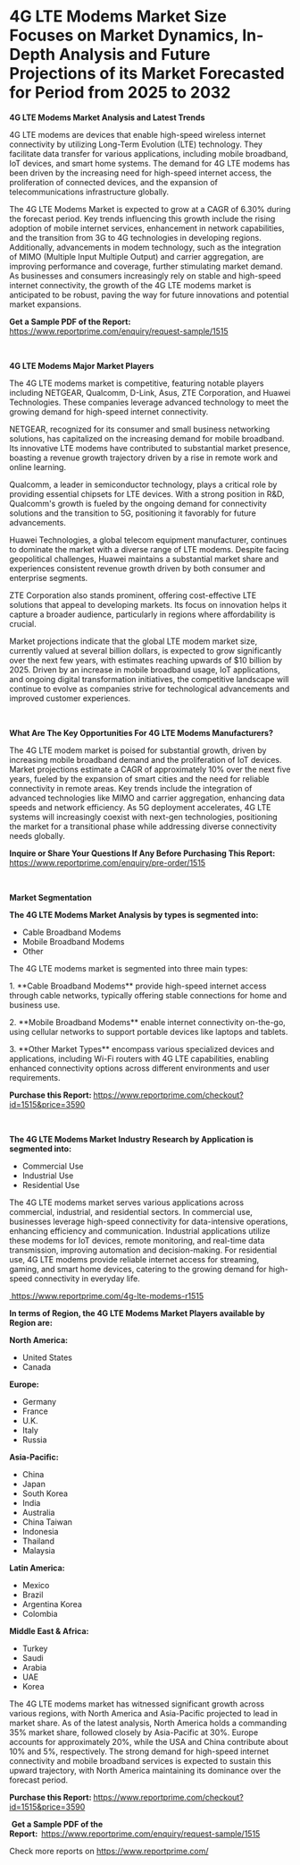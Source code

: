 <p><h1>4G LTE Modems Market Size Focuses on Market Dynamics, In-Depth Analysis and Future Projections of its Market Forecasted for Period from 2025 to 2032</h1></p><p><strong>4G LTE Modems Market Analysis and Latest Trends</strong></p>
<p><p>4G LTE modems are devices that enable high-speed wireless internet connectivity by utilizing Long-Term Evolution (LTE) technology. They facilitate data transfer for various applications, including mobile broadband, IoT devices, and smart home systems. The demand for 4G LTE modems has been driven by the increasing need for high-speed internet access, the proliferation of connected devices, and the expansion of telecommunications infrastructure globally.</p><p>The 4G LTE Modems Market is expected to grow at a CAGR of 6.30% during the forecast period. Key trends influencing this growth include the rising adoption of mobile internet services, enhancement in network capabilities, and the transition from 3G to 4G technologies in developing regions. Additionally, advancements in modem technology, such as the integration of MIMO (Multiple Input Multiple Output) and carrier aggregation, are improving performance and coverage, further stimulating market demand. As businesses and consumers increasingly rely on stable and high-speed internet connectivity, the growth of the 4G LTE modems market is anticipated to be robust, paving the way for future innovations and potential market expansions.</p></p>
<p><strong>Get a Sample PDF of the Report:&nbsp;</strong> <a href="https://www.reportprime.com/enquiry/request-sample/1515?utm_campaign=2797&utm_medium=2&utm_source=Github&utm_content=ia&utm_term=18032025&utm_id=4g-lte-modems">https://www.reportprime.com/enquiry/request-sample/1515</a></p>
<p>&nbsp;</p>
<p><strong>4G LTE Modems Major Market Players</strong></p>
<p><p>The 4G LTE modems market is competitive, featuring notable players including NETGEAR, Qualcomm, D-Link, Asus, ZTE Corporation, and Huawei Technologies. These companies leverage advanced technology to meet the growing demand for high-speed internet connectivity.</p><p>NETGEAR, recognized for its consumer and small business networking solutions, has capitalized on the increasing demand for mobile broadband. Its innovative LTE modems have contributed to substantial market presence, boasting a revenue growth trajectory driven by a rise in remote work and online learning. </p><p>Qualcomm, a leader in semiconductor technology, plays a critical role by providing essential chipsets for LTE devices. With a strong position in R&D, Qualcomm's growth is fueled by the ongoing demand for connectivity solutions and the transition to 5G, positioning it favorably for future advancements.</p><p>Huawei Technologies, a global telecom equipment manufacturer, continues to dominate the market with a diverse range of LTE modems. Despite facing geopolitical challenges, Huawei maintains a substantial market share and experiences consistent revenue growth driven by both consumer and enterprise segments.</p><p>ZTE Corporation also stands prominent, offering cost-effective LTE solutions that appeal to developing markets. Its focus on innovation helps it capture a broader audience, particularly in regions where affordability is crucial.</p><p>Market projections indicate that the global LTE modem market size, currently valued at several billion dollars, is expected to grow significantly over the next few years, with estimates reaching upwards of $10 billion by 2025. Driven by an increase in mobile broadband usage, IoT applications, and ongoing digital transformation initiatives, the competitive landscape will continue to evolve as companies strive for technological advancements and improved customer experiences.</p></p>
<p>&nbsp;</p>
<p><strong>What Are The Key Opportunities For 4G LTE Modems Manufacturers?</strong></p>
<p><p>The 4G LTE modem market is poised for substantial growth, driven by increasing mobile broadband demand and the proliferation of IoT devices. Market projections estimate a CAGR of approximately 10% over the next five years, fueled by the expansion of smart cities and the need for reliable connectivity in remote areas. Key trends include the integration of advanced technologies like MIMO and carrier aggregation, enhancing data speeds and network efficiency. As 5G deployment accelerates, 4G LTE systems will increasingly coexist with next-gen technologies, positioning the market for a transitional phase while addressing diverse connectivity needs globally.</p></p>
<p><strong>Inquire or Share Your Questions If Any Before Purchasing This Report:</strong> <a href="https://www.reportprime.com/enquiry/pre-order/1515?utm_campaign=2797&utm_medium=2&utm_source=Github&utm_content=ia&utm_term=18032025&utm_id=4g-lte-modems">https://www.reportprime.com/enquiry/pre-order/1515</a></p>
<p>&nbsp;</p>
<p><strong>Market Segmentation</strong></p>
<p><strong>The 4G LTE Modems Market Analysis by types is segmented into:</strong></p>
<p><ul><li>Cable Broadband Modems</li><li>Mobile Broadband Modems</li><li>Other</li></ul></p>
<p><p>The 4G LTE modems market is segmented into three main types: </p><p>1. **Cable Broadband Modems** provide high-speed internet access through cable networks, typically offering stable connections for home and business use.</p><p>2. **Mobile Broadband Modems** enable internet connectivity on-the-go, using cellular networks to support portable devices like laptops and tablets.</p><p>3. **Other Market Types** encompass various specialized devices and applications, including Wi-Fi routers with 4G LTE capabilities, enabling enhanced connectivity options across different environments and user requirements.</p></p>
<p><strong>Purchase this Report:&nbsp;</strong><a href="https://www.reportprime.com/checkout?id=1515&price=3590&utm_campaign=2797&utm_medium=2&utm_source=Github&utm_content=ia&utm_term=18032025&utm_id=4g-lte-modems">https://www.reportprime.com/checkout?id=1515&price=3590</a></p>
<p>&nbsp;</p>
<p><strong>The 4G LTE Modems Market Industry Research by Application is segmented into:</strong></p>
<p><ul><li>Commercial Use</li><li>Industrial Use</li><li>Residential Use</li></ul></p>
<p><p>The 4G LTE modems market serves various applications across commercial, industrial, and residential sectors. In commercial use, businesses leverage high-speed connectivity for data-intensive operations, enhancing efficiency and communication. Industrial applications utilize these modems for IoT devices, remote monitoring, and real-time data transmission, improving automation and decision-making. For residential use, 4G LTE modems provide reliable internet access for streaming, gaming, and smart home devices, catering to the growing demand for high-speed connectivity in everyday life.</p></p>
<p><a href="https://www.reportprime.com/4g-lte-modems-r1515?utm_campaign=2797&utm_medium=2&utm_source=Github&utm_content=ia&utm_term=18032025&utm_id=4g-lte-modems">&nbsp;https://www.reportprime.com/4g-lte-modems-r1515</a></p>
<p><strong>In terms of Region, the 4G LTE Modems Market Players available by Region are:</strong></p>
<p>
    <p> <strong> North America: </strong>
        <ul>
            <li>United States</li>
            <li>Canada</li>
        </ul>
        </p> 
    <p> <strong> Europe: </strong>
        <ul>
            <li>Germany</li>
            <li>France</li>
            <li>U.K.</li>
            <li>Italy</li>
            <li>Russia</li>
        </ul>
        </p> 
    <p> <strong> Asia-Pacific: </strong>
        <ul>
            <li>China</li>
            <li>Japan</li>
            <li>South Korea</li>
            <li>India</li>
            <li>Australia</li>
            <li>China Taiwan</li>
            <li>Indonesia</li>
            <li>Thailand</li>
            <li>Malaysia</li>
        </ul>
        </p> 
    <p> <strong> Latin America: </strong>
        <ul>
            <li>Mexico</li>
            <li>Brazil</li>
            <li>Argentina Korea</li>
            <li>Colombia</li>
        </ul>
        </p> 
    <p> <strong> Middle East & Africa: </strong>
        <ul>
            <li>Turkey</li>
            <li>Saudi</li>
            <li>Arabia</li>
            <li>UAE</li>
            <li>Korea</li>
        </ul>
    </p>
    </p>
<p><p>The 4G LTE modems market has witnessed significant growth across various regions, with North America and Asia-Pacific projected to lead in market share. As of the latest analysis, North America holds a commanding 35% market share, followed closely by Asia-Pacific at 30%. Europe accounts for approximately 20%, while the USA and China contribute about 10% and 5%, respectively. The strong demand for high-speed internet connectivity and mobile broadband services is expected to sustain this upward trajectory, with North America maintaining its dominance over the forecast period.</p></p>
<p><strong>Purchase this Report: </strong><a href="https://www.reportprime.com/checkout?id=1515&price=3590&utm_campaign=2797&utm_medium=2&utm_source=Github&utm_content=ia&utm_term=18032025&utm_id=4g-lte-modems">https://www.reportprime.com/checkout?id=1515&price=3590</a></p>
<p>&nbsp;<strong>Get a Sample PDF of the Report:&nbsp;&nbsp;</strong><a href="https://www.reportprime.com/enquiry/request-sample/1515?utm_campaign=2797&utm_medium=2&utm_source=Github&utm_content=ia&utm_term=18032025&utm_id=4g-lte-modems">https://www.reportprime.com/enquiry/request-sample/1515</a></p>
<p><strong></strong></p>
<p>Check more reports on <a href="https://www.reportprime.com/?utm_campaign=2797&utm_medium=2&utm_source=Github&utm_content=ia&utm_term=18032025&utm_id=4g-lte-modems">https://www.reportprime.com/</a></p>